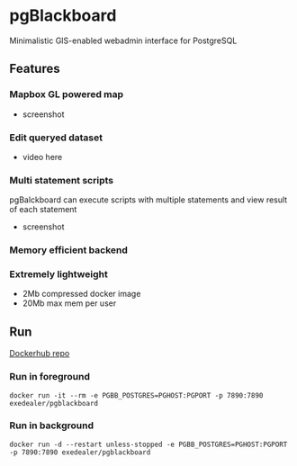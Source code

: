 # pgBlackboard

Minimalistic GIS-enabled webadmin interface for PostgreSQL

## Features

### Mapbox GL powered map

- screenshot

### Edit queryed dataset

- video here

### Multi statement scripts

pgBalckboard can execute scripts with multiple statements and
view result of each statement

- screenshot

### Memory efficient backend

### Extremely lightweight

- 2Mb compressed docker image
- 20Mb max mem per user

## Run

[Dockerhub repo](https://hub.docker.com/r/kagiskz/pgblackboard/)

### Run in foreground

```
docker run -it --rm -e PGBB_POSTGRES=PGHOST:PGPORT -p 7890:7890 exedealer/pgblackboard
```

### Run in background

```
docker run -d --restart unless-stopped -e PGBB_POSTGRES=PGHOST:PGPORT -p 7890:7890 exedealer/pgblackboard
```
